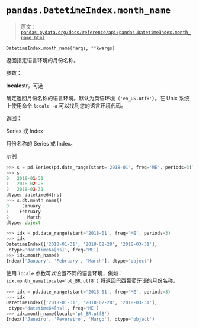 # `pandas.DatetimeIndex.month_name`

> 原文：[`pandas.pydata.org/docs/reference/api/pandas.DatetimeIndex.month_name.html`](https://pandas.pydata.org/docs/reference/api/pandas.DatetimeIndex.month_name.html)

```py
DatetimeIndex.month_name(*args, **kwargs)
```

返回指定语言环境的月份名称。

参数：

**locale**str，可选

确定返回月份名称的语言环境。默认为英语环境（`'en_US.utf8'`）。在 Unix 系统上使用命令 `locale -a` 可以找到您的语言环境代码。

返回：

Series 或 Index

月份名称的 Series 或 Index。

示例

```py
>>> s = pd.Series(pd.date_range(start='2018-01', freq='ME', periods=3))
>>> s
0   2018-01-31
1   2018-02-28
2   2018-03-31
dtype: datetime64[ns]
>>> s.dt.month_name()
0     January
1    February
2       March
dtype: object 
```

```py
>>> idx = pd.date_range(start='2018-01', freq='ME', periods=3)
>>> idx
DatetimeIndex(['2018-01-31', '2018-02-28', '2018-03-31'],
 dtype='datetime64[ns]', freq='ME')
>>> idx.month_name()
Index(['January', 'February', 'March'], dtype='object') 
```

使用 `locale` 参数可以设置不同的语言环境，例如：`idx.month_name(locale='pt_BR.utf8')` 将返回巴西葡萄牙语的月份名称。

```py
>>> idx = pd.date_range(start='2018-01', freq='ME', periods=3)
>>> idx
DatetimeIndex(['2018-01-31', '2018-02-28', '2018-03-31'],
 dtype='datetime64[ns]', freq='ME')
>>> idx.month_name(locale='pt_BR.utf8')  
Index(['Janeiro', 'Fevereiro', 'Março'], dtype='object') 
```
